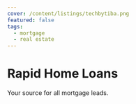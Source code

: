 ```yaml
---
cover: /content/listings/techbytiba.png
featured: false
tags:
  - mortgage
  - real estate
---
```


# Rapid Home Loans

Your source for all mortgage leads.